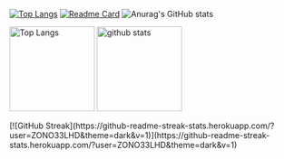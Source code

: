[![Top Langs](https://github-readme-stats.vercel.app/api/top-langs/?username=ZONO33LHD&theme=dark&layout=compact&v=1)](https://github.com/anuraghazra/github-readme-stats)
[![Readme Card](https://github-readme-stats.vercel.app/api/pin/?username=ZONO33LHD&repo=ZONO33LHD&theme=radical&v=1)](https://github.com/ZONO33LHD/ZONO33LHD)
![Anurag's GitHub stats](https://github-readme-stats.vercel.app/api?username=ZONO33LHD&show_icons=true&theme=dark&v=1)
<p align="left"> 
  <img alt="Top Langs" height="150px" src="https://github-readme-stats.vercel.app/api/top-langs/?username=ZONO33LHD&layout=compact&count_private=true&show_icons=true&theme=tokyonight&v=1" />
  <img alt="github stats" height="150px" src="https://github-readme-stats.vercel.app/api?username=ZONO33LHD&count_private=true&show_icons=true&theme=tokyonight&v=1" />
</p>
[![GitHub Streak](https://github-readme-streak-stats.herokuapp.com/?user=ZONO33LHD&theme=dark&v=1)](https://github-readme-streak-stats.herokuapp.com/?user=ZONO33LHD&theme=dark&v=1)

